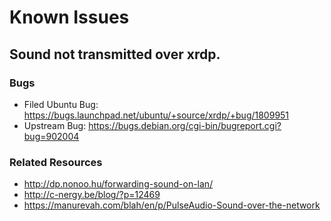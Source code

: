 # Known Issues

## Sound not transmitted over xrdp.

### Bugs
- Filed Ubuntu Bug: https://bugs.launchpad.net/ubuntu/+source/xrdp/+bug/1809951
- Upstream Bug: https://bugs.debian.org/cgi-bin/bugreport.cgi?bug=902004

### Related Resources
- http://dp.nonoo.hu/forwarding-sound-on-lan/
- http://c-nergy.be/blog/?p=12469
- https://manurevah.com/blah/en/p/PulseAudio-Sound-over-the-network